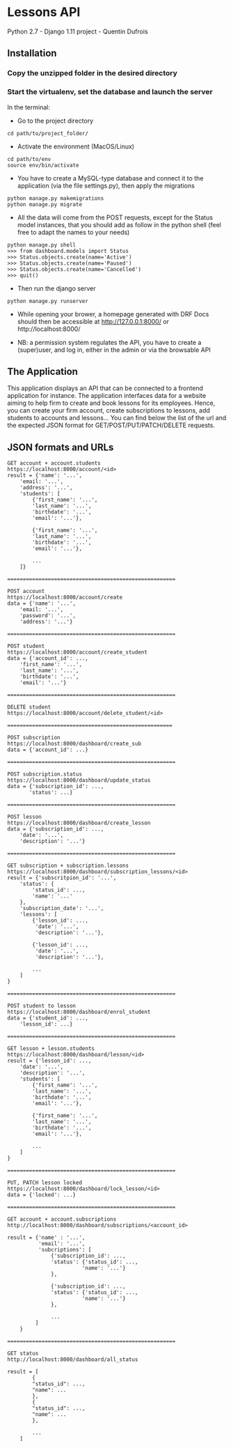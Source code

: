 # Lessons API

Python 2.7 - Django 1.11 project - Quentin Dufrois

## Installation

### Copy the unzipped folder in the desired directory

### Start the virtualenv, set the database and launch the server
In the terminal:

* Go to the project directory
```
cd path/to/project_folder/
```

* Activate the environment (MacOS/Linux)
```
cd path/to/env
source env/bin/activate
```

* You have to create a MySQL-type database and connect it to the application (via the file settings.py), then apply the migrations
```
python manage.py makemigrations
python manage.py migrate
```

* All the data will come from the POST requests, except for the Status model instances, that you should add as follow in the python shell (feel free to adapt the names to your needs)
```
python manage.py shell
>>> from dashboard.models import Status
>>> Status.objects.create(name='Active')
>>> Status.objects.create(name='Paused')
>>> Status.objects.create(name='Cancelled')
>>> quit()
```
* Then run the django server
```
python manage.py runserver
```
* While opening your brower, a homepage generated with DRF Docs should then be accessible at http://127.0.0.1:8000/ or http://localhost:8000/

* NB: a permission system regulates the API, you have to create a (super)user, and log in, either in the admin or via the browsable API

## The Application

This application displays an API that can be connected to a frontend application for instance. The application interfaces data for a website aiming to help firm to create and book lessons for its employees. Hence, you can create your firm account, create subscriptions to lessons, add students to accounts and lessons... You can find below the list of the url and the expected JSON format for GET/POST/PUT/PATCH/DELETE requests.

## JSON formats and URLs

```
GET account + account.students
https://localhost:8000/account/<id>
result = {'name': '...',
	'email: '...',
	'address': '...',
	'students': [
		{'first_name': '...',
		'last_name': '...',
		'birthdate': '...',
		'email': '...'},
		
		{'first_name': '...',
		'last_name': '...',
		'birthdate': '...',
		'email': '...'},
	
		...
	]}
	
======================================================
		
POST account
https://localhost:8000/account/create
data = {'name': '...',
	'email: '...',
	'password': '...',
	'address': '...'}
	
======================================================

POST student
https://localhost:8000/account/create_student
data = {'account_id': ...,
	'first_name': '...',
	'last_name': '...',
	'birthdate': '...',
	'email': '...'}
	
======================================================

DELETE student
https://localhost:8000/account/delete_student/<id>

=====================================================
		
POST subscription
https://localhost:8000/dashboard/create_sub
data = {'account_id': ...}
		
======================================================
		
POST subscription.status
https://localhost:8000/dashboard/update_status
data = {'subscription_id': ...,
	   'status': ...}

======================================================
		
POST lesson
https://localhost:8000/dashboard/create_lesson
data = {'subscription_id': ...,
	'date': '...',
	'description': '...'}

======================================================
		
GET subscription + subscription.lessons
https://localhost:8000/dashboard/subscription_lessons/<id>
result = {'subscritpion_id': '...',
	'status': {
		'status_id': ...,
		'name': '...'
	},
	'subscription_date': '...',
	'lessons': [
		{'lesson_id': ...,
		 'date': '...',
		 'description': '...'},
		
		{'lesson_id': ...,
		 'date': '...',
		 'description': '...'},
		
		...
	]
}

======================================================

POST student to lesson
https://localhost:8000/dashboard/enrol_student
data = {'student_id': ...,
	'lesson_id': ...}		
		
======================================================
		
GET lesson + lesson.students
https://localhost:8000/dashboard/lesson/<id>
result = {'lesson_id': ...,
	'date': '...',
	'description': '...',
	'students': [
		{'first_name': '...',
		'last_name': '...',
		'birthdate': '...',
		'email': '...'},
		
		{'first_name': '...',
		'last_name': '...',
		'birthdate': '...',
		'email': '...'},
		
		...
	]
}

======================================================

PUT, PATCH lesson locked
https://localhost:8000/dashboard/lock_lesson/<id>
data = {'locked': ...}

======================================================

GET account + account.subscriptions
http://localhost:8000/dashboard/subscriptions/<account_id>

result = {'name' : '...',
		  'email': '...',
		  'subcriptions': [
			  {'subscription_id': ...,
			  'status': {'status_id': ...,
			  			'name': '...'}
			  },
			  
			  {'subscription_id': ...,
			  'status': {'status_id': ...,
			  			'name': '...'}
			  },
			  
			  ...
		 ]
	}

======================================================

GET status
http://localhost:8000/dashboard/all_status

result = [
	    {
		"status_id": ...,
		"name": ...
	    },
	    {
		"status_id": ...,
		"name": ...
	    },
	    
	    ...
	]

```


